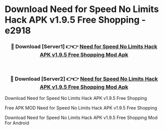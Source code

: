 # Download Need for Speed No Limits Hack APK v1.9.5 Free Shopping - e2918



<div align="center">
<h3>🔴 Download [Server1] 👉👉 <a href="https://momento.my/?title=Need_for_Speed_No_Limits_Hack_APK_v1.9.5_Free_Shopping">Need for Speed No Limits Hack APK v1.9.5 Free Shopping Mod Apk</a></h3><br>

<h3>🔴 Download [Server2] 👉👉 <a href="https://momento.my/?title=Need_for_Speed_No_Limits_Hack_APK_v1.9.5_Free_Shopping">Need for Speed No Limits Hack APK v1.9.5 Free Shopping Mod Apk</a></h3>
</div>



Download Need for Speed No Limits Hack APK v1.9.5 Free Shopping 

Free APK MOD Need for Speed No Limits Hack APK v1.9.5 Free Shopping 

Download Need for Speed No Limits Hack APK v1.9.5 Free Shopping Mod For Android
